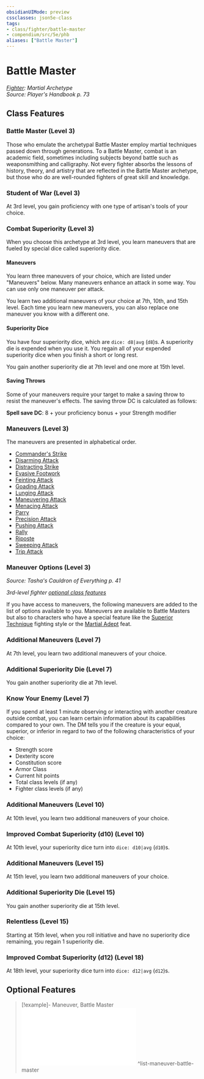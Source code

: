 ```yaml
---
obsidianUIMode: preview
cssclasses: json5e-class
tags:
- class/fighter/battle-master
- compendium/src/5e/phb
aliases: ["Battle Master"]
---
```

# Battle Master
*[Fighter](fighter.md): Martial Archetype*  
*Source: Player's Handbook p. 73*  


## Class Features

### Battle Master (Level 3)

Those who emulate the archetypal Battle Master employ martial techniques passed down through generations. To a Battle Master, combat is an academic field, sometimes including subjects beyond battle such as weaponsmithing and calligraphy. Not every fighter absorbs the lessons of history, theory, and artistry that are reflected in the Battle Master archetype, but those who do are well-rounded fighters of great skill and knowledge.

### Student of War (Level 3)

At 3rd level, you gain proficiency with one type of artisan's tools of your choice.

### Combat Superiority (Level 3)

When you choose this archetype at 3rd level, you learn maneuvers that are fueled by special dice called superiority dice.

#### Maneuvers

You learn three maneuvers of your choice, which are listed under "Maneuvers" below. Many maneuvers enhance an attack in some way. You can use only one maneuver per attack.

You learn two additional maneuvers of your choice at 7th, 10th, and 15th level. Each time you learn new maneuvers, you can also replace one maneuver you know with a different one.

#### Superiority Dice

You have four superiority dice, which are `dice: d8|avg` (`d8`)s. A superiority die is expended when you use it. You regain all of your expended superiority dice when you finish a short or long rest.

You gain another superiority die at 7th level and one more at 15th level.

#### Saving Throws

Some of your maneuvers require your target to make a saving throw to resist the maneuver's effects. The saving throw DC is calculated as follows:

**Spell save DC**: 8 + your proficiency bonus + your Strength modifier

### Maneuvers (Level 3)

The maneuvers are presented in alphabetical order.

- [Commander's Strike](4-Resources/Compendium/optional-features/commanders-strike.md)  
- [Disarming Attack](4-Resources/Compendium/optional-features/disarming-attack.md)  
- [Distracting Strike](4-Resources/Compendium/optional-features/distracting-strike.md)  
- [Evasive Footwork](4-Resources/Compendium/optional-features/evasive-footwork.md)  
- [Feinting Attack](4-Resources/Compendium/optional-features/feinting-attack.md)  
- [Goading Attack](4-Resources/Compendium/optional-features/goading-attack.md)  
- [Lunging Attack](4-Resources/Compendium/optional-features/lunging-attack.md)  
- [Maneuvering Attack](4-Resources/Compendium/optional-features/maneuvering-attack.md)  
- [Menacing Attack](4-Resources/Compendium/optional-features/menacing-attack.md)  
- [Parry](4-Resources/Compendium/optional-features/parry.md)  
- [Precision Attack](4-Resources/Compendium/optional-features/precision-attack.md)  
- [Pushing Attack](4-Resources/Compendium/optional-features/pushing-attack.md)  
- [Rally](4-Resources/Compendium/optional-features/rally.md)  
- [Riposte](4-Resources/Compendium/optional-features/riposte.md)  
- [Sweeping Attack](4-Resources/Compendium/optional-features/sweeping-attack.md)  
- [Trip Attack](4-Resources/Compendium/optional-features/trip-attack.md)  

### Maneuver Options (Level 3)
_Source: Tasha's Cauldron of Everything p. 41_

*3rd-level fighter [optional class features](4-Resources/Compendium/rules/variant-rules/optional-class-features-tce.md)*

If you have access to maneuvers, the following maneuvers are added to the list of options available to you. Maneuvers are available to Battle Masters but also to characters who have a special feature like the [Superior Technique](4-Resources/Compendium/optional-features/superior-technique-tce.md) fighting style or the [Martial Adept](4-Resources/Compendium/feats/martial-adept.md) feat.

### Additional Maneuvers (Level 7)

At 7th level, you learn two additional maneuvers of your choice.

### Additional Superiority Die (Level 7)

You gain another superiority die at 7th level.

### Know Your Enemy (Level 7)

If you spend at least 1 minute observing or interacting with another creature outside combat, you can learn certain information about its capabilities compared to your own. The DM tells you if the creature is your equal, superior, or inferior in regard to two of the following characteristics of your choice:

- Strength score  
- Dexterity score  
- Constitution score  
- Armor Class  
- Current hit points  
- Total class levels (if any)  
- Fighter class levels (if any)  

### Additional Maneuvers (Level 10)

At 10th level, you learn two additional maneuvers of your choice.

### Improved Combat Superiority (d10) (Level 10)

At 10th level, your superiority dice turn into `dice: d10|avg` (`d10`)s.

### Additional Maneuvers (Level 15)

At 15th level, you learn two additional maneuvers of your choice.

### Additional Superiority Die (Level 15)

You gain another superiority die at 15th level.

### Relentless (Level 15)

Starting at 15th level, when you roll initiative and have no superiority dice remaining, you regain 1 superiority die.

### Improved Combat Superiority (d12) (Level 18)

At 18th level, your superiority dice turn into `dice: d12|avg` (`d12`)s.

## Optional Features

> [!example]- Maneuver, Battle Master
> ![Maneuver, Battle Master](4-Resources/Compendium/optional-features/list-maneuver-battle-master.md#Maneuver,%20Battle%20Master)
^list-maneuver-battle-master